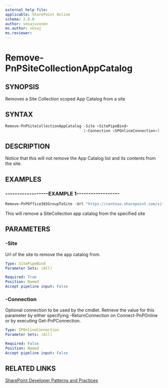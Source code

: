 ```yaml
---
external help file:
applicable: SharePoint Online
schema: 2.0.0
author: vesajuvonen
ms.author: vesaj
ms.reviewer:
---
```

# Remove-PnPSiteCollectionAppCatalog

## SYNOPSIS
Removes a Site Collection scoped App Catalog from a site

## SYNTAX 

```powershell
Remove-PnPSiteCollectionAppCatalog -Site <SitePipeBind>
                                   [-Connection <SPOnlineConnection>]
```

## DESCRIPTION
Notice that this will not remove the App Catalog list and its contents from the site.

## EXAMPLES

### ------------------EXAMPLE 1------------------
```powershell
Remove-PnPOffice365GroupToSite -Url "https://contoso.sharepoint.com/sites/FinanceTeamsite"
```

This will remove a SiteCollection app catalog from the specified site

## PARAMETERS

### -Site
Url of the site to remove the app catalog from.

```yaml
Type: SitePipeBind
Parameter Sets: (All)

Required: True
Position: Named
Accept pipeline input: False
```

### -Connection
Optional connection to be used by the cmdlet. Retrieve the value for this parameter by either specifying -ReturnConnection on Connect-PnPOnline or by executing Get-PnPConnection.

```yaml
Type: SPOnlineConnection
Parameter Sets: (All)

Required: False
Position: Named
Accept pipeline input: False
```

## RELATED LINKS

[SharePoint Developer Patterns and Practices](http://aka.ms/sppnp)
